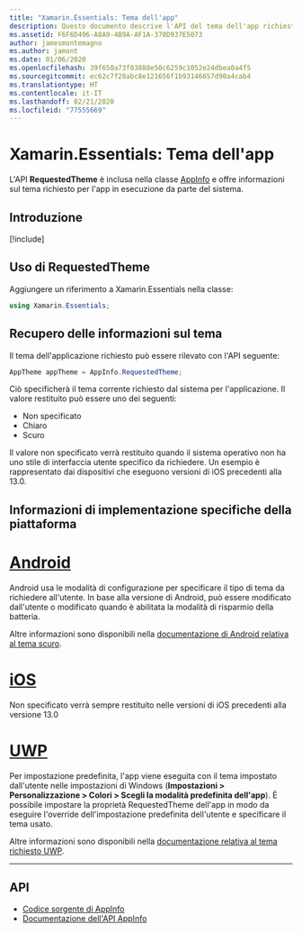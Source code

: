 ```yaml
---
title: "Xamarin.Essentials: Tema dell'app"
description: Questo documento descrive l'API del tema dell'app richiesto in Xamarin.Essentials che offre informazioni sullo stile del tema richiesto per l'app in esecuzione.
ms.assetid: F6F6D496-A8A9-4B9A-AF1A-370D937E5073
author: jamesmontemagno
ms.author: jamont
ms.date: 01/06/2020
ms.openlocfilehash: 39f650a73f03888e50c6259c1052e24dbea0a4f5
ms.sourcegitcommit: ec62c7f28abc8e121656f1b93146657d90a4cab4
ms.translationtype: HT
ms.contentlocale: it-IT
ms.lasthandoff: 02/21/2020
ms.locfileid: "77555669"
---
```

# <a name="xamarinessentials-app-theme"></a>Xamarin.Essentials: Tema dell'app

L'API **RequestedTheme** è inclusa nella classe [AppInfo](/app-information.md) e offre informazioni sul tema richiesto per l'app in esecuzione da parte del sistema.

## <a name="get-started"></a>Introduzione

[!include[](~/essentials/includes/get-started.md)]

## <a name="using-requestedtheme"></a>Uso di RequestedTheme

Aggiungere un riferimento a Xamarin.Essentials nella classe:

```csharp
using Xamarin.Essentials;
```

## <a name="obtaining-theme-information"></a>Recupero delle informazioni sul tema

Il tema dell'applicazione richiesto può essere rilevato con l'API seguente:

```csharp
AppTheme appTheme = AppInfo.RequestedTheme;

```

Ciò specificherà il tema corrente richiesto dal sistema per l'applicazione. Il valore restituito può essere uno dei seguenti:

* Non specificato
* Chiaro
* Scuro

Il valore non specificato verrà restituito quando il sistema operativo non ha uno stile di interfaccia utente specifico da richiedere. Un esempio è rappresentato dai dispositivi che eseguono versioni di iOS precedenti alla 13.0.


## <a name="platform-implementation-specifics"></a>Informazioni di implementazione specifiche della piattaforma

# <a name="android"></a>[Android](#tab/android)

Android usa le modalità di configurazione per specificare il tipo di tema da richiedere all'utente. In base alla versione di Android, può essere modificato dall'utente o modificato quando è abilitata la modalità di risparmio della batteria.

Altre informazioni sono disponibili nella [documentazione di Android relativa al tema scuro](https://developer.android.com/guide/topics/ui/look-and-feel/darktheme).


# <a name="ios"></a>[iOS](#tab/ios)

Non specificato verrà sempre restituito nelle versioni di iOS precedenti alla versione 13.0 


# <a name="uwp"></a>[UWP](#tab/uwp)

Per impostazione predefinita, l'app viene eseguita con il tema impostato dall'utente nelle impostazioni di Windows (**Impostazioni > Personalizzazione > Colori > Scegli la modalità predefinita dell'app**). È possibile impostare la proprietà RequestedTheme dell'app in modo da eseguire l'override dell'impostazione predefinita dell'utente e specificare il tema usato.

Altre informazioni sono disponibili nella [documentazione relativa al tema richiesto UWP](https://docs.microsoft.com/uwp/api/windows.ui.xaml.application.requestedtheme).

--------------

## <a name="api"></a>API

- [Codice sorgente di AppInfo](https://github.com/xamarin/Essentials/tree/master/Xamarin.Essentials/AppInfo)
- [Documentazione dell'API AppInfo](xref:Xamarin.Essentials.AppInfo)
